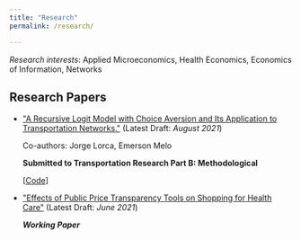 ```yaml
---
title: "Research"
permalink: /research/

---
```


*Research interests*: Applied Microeconomics, Health Economics, Economics of Information, Networks

## Research Papers

- ["A Recursive Logit Model with Choice Aversion and Its Application to Transportation Networks."](https://arxiv.org/pdf/2010.02398.pdf) (Latest Draft: *August 2021*)

   Co-authors: Jorge Lorca, Emerson Melo
   
   **Submitted to Transportation Research Part B: Methodological**
   
   [[Code](https://github.com/austinknies/choiceaversion_recursivelogit)]

- ["Effects of Public Price Transparency Tools on Shopping for Health Care"](https://austinknies.github.io/Effects_PriceTransparency_SFC_Knies2021.pdf) (Latest Draft: *June 2021*)
  
   ***Working Paper***
